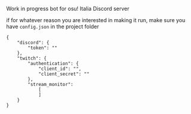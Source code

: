 ﻿Work in progress bot for osu! Italia Discord server

if for whatever reason you are interested in making it run, make sure you have `config.json` in the project folder

```
{
    "discord": {
        "token": ""
    },
    "twitch": {
        "authentication": {
            "client_id": "",
            "client_secret": ""
        },
        "stream_monitor": 
            [
            ]        
    }
}
```